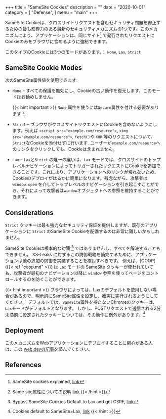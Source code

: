 +++
title = "SameSite Cookies"
description = ""
date = "2020-10-01"
category = [
    "Defense",
]
menu = "main"
+++

SameSite Cookieは、クロスサイトリクエストを含むセキュリティ問題を修正するための最も影響力のある最新のセキュリティメカニズムの1つです。このメカニズムにより、アプリケーションは、同じサイト[^1] で発行されたリクエストにCookieのみをブラウザに含めるように強制できます。

このタイプのCookieには3つのモードがあります。： `None`, `Lax`, `Strict`

## SameSite Cookie Modes

次のSameSite属性値を使用できます:

* `None` – すべての保護を無効にし、Cookieの古い動作を復元します。このモードはお勧めしません。

  {{< hint important >}}
`None` 属性を使うには`Secure`属性を付ける必要があります [^same-site-none].
  [^same-site-none]: Same site属性についての説明 [link](https://web.dev/samesite-cookies-explained/#samesitenone-must-be-secure)
  {{< /hint >}}


* `Strict` – ブラウザがクロスサイトリクエストにCookieを含めないようにします。例えば `<script src="example.com/resource">`, `<img src="example.com/resource">`, `fetch()`や `XHR` 等のリクエストについて、`Strict`なCookieを添付せずに行います. ユーザーが`example.com/resource`へのリンクをクリックしても、Cookieは含まれません。

* `Lax` – `Lax`と`Strict` の唯一の違いは、`Lax` モードでは、クロスサイトのトップレベルナビゲーションによってトリガーされたリクエストにCookieを追加できることです。これにより、アプリケーションへのリンクが壊れないため、Cookieのデプロイがはるかに簡単になります。残念ながら、攻撃者は`window.open` を介してトップレベルのナビゲーションを引き起こすことができ、それによって攻撃者は`window`オブジェクトへの参照を維持することができます。

## Considerations

`Strict` クッキーは最も強力なセキュリティ保証を提供しますが、既存のアプリケーションに `Strict` のSameSite Cookieを配備するのは非常に難しいかもしれません。

SameSite Cookieは根本的な対策 [^2] ではありませんし、すべてを解決することもできません。
XS-Leaks に対するこの防御戦略を補完するために、アプリケーションは他の追加の防御を実装することを検討すべきです。
例えば、[COOP]({{< ref "coop.md" >}}) は `Lax` モードの SameSite クッキーが使われていても、攻撃者が最初のナビゲーション以降に `window` 参照を使ってページをコントロールするのを防ぐことができます。

{{< hint important >}}
ブラウザによっては、Laxのデフォルトを使用しない場合があるので、明示的にSameSite属性を設定し、確実に実行されるようにしてください。
デフォルトでは、`SameSite`属性を持たないChromeのクッキーは、`Lax`モードがデフォルトとなります。
しかし、POSTリクエストで送信される2分未満前に設定されたクッキーについては、その動作に例外があります。[^3]

[^3]: Cookies default to SameSite=Lax, [link](https://www.chromestatus.com/feature/5088147346030592)
{{< /hint >}}

## Deployment

このメカニズムをWebアプリケーションにデプロイすることに関心がある人は、この [web.devの記事](https://web.dev/samesite-cookie-recipes/)を読んでください。

## References

[^1]: SameSite cookies explained, [link](https://web.dev/samesite-cookies-explained/)
[^2]: Bypass SameSite Cookies Default to Lax and get CSRF, [link](https://medium.com/@renwa/bypass-samesite-cookies-default-to-lax-and-get-csrf-343ba09b9f2b)
